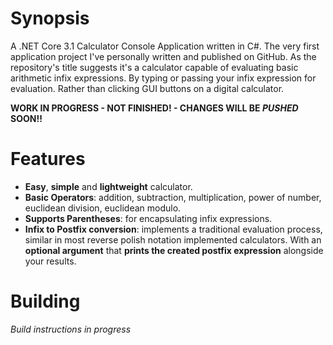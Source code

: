 # Synopsis
A .NET Core 3.1 Calculator Console Application written in C#. The very first application project I've personally written and published on GitHub. As the repository's title suggests it's a calculator capable of evaluating basic arithmetic infix expressions. By typing or passing your infix expression for evaluation. Rather than clicking GUI buttons on a digital calculator.

**WORK IN PROGRESS - NOT FINISHED! - CHANGES WILL BE _PUSHED_ SOON!!**

# Features
* **Easy**, **simple** and **lightweight** calculator.
* **Basic Operators**: addition, subtraction, multiplication, power of number, euclidean division, euclidean modulo.  
* **Supports Parentheses**: for encapsulating infix expressions.
* **Infix to Postfix conversion**: implements a traditional evaluation process, similar in most reverse polish notation implemented calculators. With an **optional argument** that **prints the created postfix expression** alongside your results.

# Building
_Build instructions in progress_
